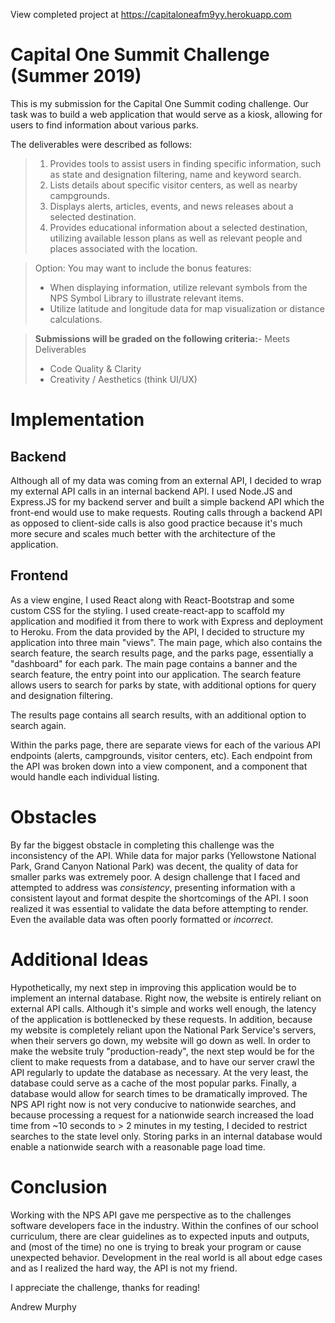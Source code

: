 View completed project at https://capitaloneafm9yy.herokuapp.com

# Capital One Summit Challenge (Summer 2019)

This is my submission for the Capital One Summit coding challenge. Our task was to build a web application that would serve as a kiosk, allowing for users to find information about various parks.

The deliverables were described as follows:

>1.  Provides tools to assist users in finding specific information, such as state and designation filtering, name and keyword search.
>2.  Lists details about specific visitor centers, as well as nearby campgrounds.
>3.  Displays alerts, articles, events, and news releases about a selected destination.
>4.  Provides educational information about a selected destination, utilizing available lesson plans as well as relevant people and places associated with the location.

>Option: You may want to include the bonus features:
>-   When displaying information, utilize relevant symbols from the NPS Symbol Library to illustrate relevant items.
>-   Utilize latitude and longitude data for map visualization or distance calculations.

>**Submissions will be graded on the following criteria:**-   Meets Deliverables
>-   Code Quality & Clarity
>-   Creativity / Aesthetics (think UI/UX)

# Implementation
## Backend

Although all of my data was coming from an external API, I decided to wrap my external API calls in an internal backend API. I used Node.JS and Express.JS for my backend server and built a simple backend API which the front-end would use to make requests. Routing calls through a backend API as opposed to client-side calls is also good practice because it's much more secure and scales much better with the architecture of the application.

## Frontend

As a view engine, I used React along with React-Bootstrap and some custom CSS for the styling. I used create-react-app to scaffold my application and modified it from there to work with Express and deployment to Heroku. From the data provided by the API, I decided to structure my application into three main "views". The main page, which also contains the search feature, the search results page, and the parks page, essentially a "dashboard" for each park. 
The main page contains a banner and the search feature, the entry point into our application. The search feature allows users to search for parks by state, with additional options for query and designation filtering.

The results page contains all search results, with an additional option to search again.

Within the parks page, there are separate views for each of the various API endpoints (alerts, campgrounds, visitor centers, etc). Each endpoint from the API was broken down into a view component, and a component that would handle each individual listing.

# Obstacles
By far the biggest obstacle in completing this challenge was the inconsistency of the API. While data for major parks (Yellowstone National Park, Grand Canyon National Park) was decent, the quality of data for smaller parks was extremely poor. A design challenge that I faced and attempted to address was *consistency*, presenting information with a consistent layout and format despite the shortcomings of the API. I soon realized it was essential to validate the data before attempting to render. Even the available data was often poorly formatted or *incorrect*.  
# Additional Ideas
Hypothetically, my next step in improving this application would be to implement an internal database. Right now, the website is entirely reliant on external API calls. Although it's simple and works well enough, the latency of the application is bottlenecked by these requests. In addition, because my website is completely reliant upon the National Park Service's servers, when their servers go down, my website will go down as well. In order to make the website truly "production-ready", the next step would be for the client to make requests from a database, and to have our server crawl the API regularly to update the database as necessary. At the very least, the database could serve as a cache of the most popular parks. Finally, a database would allow for search times to be dramatically improved. The NPS API right now is not very conducive to nationwide searches, and because processing a request  for a nationwide search increased the load time from ~10 seconds to > 2 minutes in my testing, I decided to restrict searches to the state level only. Storing parks in an internal database would enable a nationwide search with a reasonable page load time.

# Conclusion
Working with the NPS API gave me perspective as to the challenges software developers face in the industry. Within the confines of our school curriculum, there are clear guidelines as to expected inputs and outputs, and (most of the time) no one is trying to break your program or cause unexpected behavior. Development in the real world is all about edge cases and as I realized the hard way, the API is not my friend. 

I appreciate the challenge, thanks for reading!

Andrew Murphy
